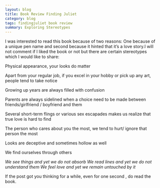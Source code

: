 ```yaml
---
layout: blog
title: Book Review Finding Juliet
category: blog
tags: findingjuliet book review
summary: Exploring Stereotypes
---
```


I was interested to read this book because of two reasons: One because of a unique pen name and second because it hinted that it’s a love story.I will not comment if I liked the book or not but there are certain stereotypes which I would like to share:

Physical appearance, your looks do matter

Apart from your regular job, if you excel in your hobby or pick up any art, people tend to take notice

Growing up years are always filled with confusion

Parents are always sidelined when a choice need to be made between friends/girlfriend / boyfriend and them 

Several short-term flings or various sex escapades makes us realize that true love is hard to find

The person who cares about you the most, we tend to hurt/ ignore that person the most

Looks are deceptive and sometimes hollow as well

We find ourselves through others

*We see things and yet we do not absorb*
*We read lines and yet we do not understand them*
*We feel love and yet we remain untouched by it*

If the post got you thinking for a while, even for one second , do read the book.
